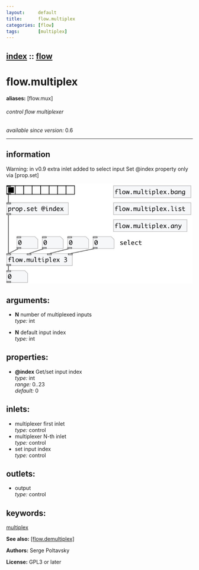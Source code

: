 ```yaml
---
layout:     default
title:      flow.multiplex
categories: [flow]
tags:       [multiplex]
---
```

[index](index.html) :: [flow](category_flow.html)
---

# flow.multiplex
**aliases:** [flow.mux]


###### control flow multiplexer

*available since version:* 0.6

---


## information
Warning: in v0.9 extra inlet added to select input Set @index property only via [prop.set]


[![example](../examples/img/flow.multiplex.jpg)](../examples/pd/flow.multiplex.pd)



## arguments:

* **N**
number of multiplexed inputs<br>
_type:_ int<br>

* **N**
default input index<br>
_type:_ int<br>





## properties:

* **@index** 
Get/set input index<br>
_type:_ int<br>
_range:_ 0..23<br>
_default:_ 0<br>



## inlets:

* multiplexer first inlet<br>
_type:_ control
* multiplexer N-th inlet<br>
_type:_ control
* set input index<br>
_type:_ control



## outlets:

* output<br>
_type:_ control



## keywords:

[multiplex](keywords/multiplex.html)



**See also:**
[\[flow.demultiplex\]](flow.demultiplex.html)




**Authors:** Serge Poltavsky




**License:** GPL3 or later





